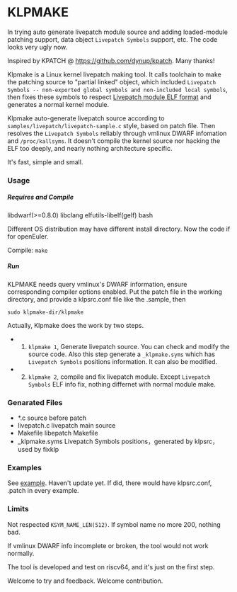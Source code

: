 # KLPMAKE

In trying auto generate livepatch module source and adding loaded-module patching support, data object `Livepatch Symbols` support, etc. The code looks very ugly now.

Inspired by KPATCH @ https://github.com/dynup/kpatch. Many thanks!

Klpmake is a Linux kernel livepatch making tool. It calls toolchain to make the patching source to "partial linked" object, which included `Livepatch Symbols -- non-exported global symbols and non-included local symbols`, then fixes these symbols to respect [Livepatch module ELF format](https://www.kernel.org/doc/html/latest/livepatch/module-elf-format.html) and generates a normal kernel module.

Klpmake auto-generate livepatch source according to `samples/livepatch/livepatch-sample.c` style, based on patch file. Then resolves the `Livepatch Symbols` reliably through vmlinux DWARF infomation and `/proc/kallsyms`. It doesn't compile the kernel source nor hacking the ELF too deeply, and nearly nothing architecture specific.

It's fast, simple and small.

### Usage

##### Requires and Compile

libdwarf(>=0.8.0) libclang elfutils-libelf(gelf) bash

Different OS distribution may have different install directory. Now the code if for openEuler.

Compile: `make`

##### Run

KLPMAKE needs query vmlinux's DWARF information, ensure corresponding compiler options enabled. Put the patch file in the working directory, and provide a klpsrc.conf file like the .sample, then
```
sudo klpmake-dir/klpmake
```

Actually, Klpmake does the work by two steps.
 - 1. `klpmake 1`, Generate livepatch source. You can check and modify the source code. Also this step generate a `_klpmake.syms` which has `Livepatch Symbols` positions information. It can also be modified.
 - 2. `klpmake 2`, compile and fix livepatch module. Except `Livepatch Symbols` ELF info fix, nothing differnet with normal module make.

### Genarated Files

- *.c			source before patch
- livepatch.c		livepatch main source
- Makefile			libepatch Makefile
- _klpmake.syms		Livepatch Symbols positions，generated by klpsrc，used by fixklp

### Examples

See [example](example/readme.md). Haven't update yet. If did, there would have klpsrc.conf, .patch in every example.

### Limits

Not respected `KSYM_NAME_LEN(512)`. If symbol name no more 200, nothing bad.

If vmlinux DWARF info incomplete or broken, the tool would not work normally.

The tool is developed and test on riscv64, and it's just on the first step.

Welcome to try and feedback. Welcome contribution.

